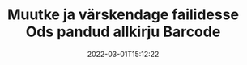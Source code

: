 ---
############################# Static ############################
layout: "auto-gen-signature"
date: 2022-03-01T15:12:22
draft: false
operation: Update
signaturetype: Barcode
fileformat: Ods
productName: Java
lang: et
productCode: java
otherformats: pdf doc docx docm dot dotm dotx odt ott rtf xls xlsx xlsm xlsb csv ods ots xltx xltm ppt pptx pps ppsx odp otp potx potm pptm ppsm
breadcrumb: Put Barcode signature on Ods for Java

############################# Head ############################
head_title: "Värskendage Barcode allkirja, mis on pandud failidesse Ods rakendusega Java"
head_description: "Kasutage allkirjastatud Ods dokumentides allkirjade Barcode värskendamiseks lihtsat ja hõlpsasti mõistetavat Java koodi."

############################# Header ############################
title: "Muutke ja värskendage failidesse Ods pandud allkirju Barcode"
description: "API for Java pakub funktsiooni Barcode allkirjade värskendamiseks dokumentides Ods. Värskendage oma Ods dokumentides olevaid e-allkirju paari rea koodiga Java kiiresti ja lihtsalt."
bg_image: "https://cms.admin.containerize.com/templates/aspose/App_Themes/V3/images/bg/header1.png"
bg_overlay: false
button:
    enable: true

############################# SubMenu ############################
submenu:
    enable: true

    left:
        img_alt: "GroupDocs.Signature for Java"
        image: "https://cms.admin.containerize.com/templates/groupdocs/images/product-logos/90x90-noborder/groupdocs-signature-java.png"
        product: "GroupDocs.Signature"
        platform: "Java"



############################# About ############################
about:
    enable: true
    title: "Lisateave toote GroupDocs.Signature for Java API funktsioonide kohta"
    content: |
        [GroupDocs.Signature for Java](https://products.groupdocs.com/signature/java/) API-funktsioonid sisaldavad laia valikut vahendeid nõutavate dokumentide vormingute töötlemiseks elektrooniliste allkirjade abil. Toetatud on lai valik e-allkirju, nagu tekstid, pildid, digitaalsed sertifikaadid, vöötkoodid, QR-koodid, templid või metaandmed. Kliendid saavad lisada, eemaldada, redigeerida, kinnitada või otsida digitaalallkirju PDF-ides, MS Wordi dokumentides, MS Exceli töövihikutes, MS PowerPointi esitlustes, Adobe Photoshopi failides ja erinevates pildivormingutes. Saadaval on palju kasulikke funktsioone ja seadeid.
    

############################# Steps ############################
steps:
    enable: true
    title_left: "Kuidas muuta allkirja Barcode oma dokumendis Ods"
    content_left: |
        [GroupDocs.Signature for Java](https://products.groupdocs.com/signature/java/) sisaldab kasulikke funktsioone, nagu Barcode allkirjade värskendamine, mis on paigutatud dokumentidele Ods. See võimaldab muuta allkirjafunktsioone ilma lisakoodita.
        
        * Alustuseks looge allkirjaobjekt, mis edastab konstruktori parameetri teena dokumendile, mida peaks värskendama.
        * Seejärel looge sobiv konkreetne allkirjaobjekt ja seadistage selle identifikaator ja atribuudid, mida tuleb muuta.
        * Lõpuks helistage Signature's Update meetodile, edastades konkreetse allkirjaobjekti.
        * Töötlege tulemuste värskendamist teie teate järgi.

    title_right: "Nõuded süsteemile"
    content_right: |
        Toodet GroupDocs.Signature for Java toetavad kõik suuremad platvormid ja operatsioonisüsteemid. Enne alloleva koodi käivitamist veenduge, et teie süsteemi on installitud järgmised eeltingimused.

        * Operatsioonisüsteemid: Microsoft Windows, Linux, MacOS
        * Arenduskeskkonnad: NetBeans, Intellij IDEA, Eclipse, etc.
        * Java runtime: J2SE 6.0 and above
        * Laadige alla toote GroupDocs.Signature for Java uusim versioon saidilt [Maven](https://repository.groupdocs.com/webapp/#/artifacts/browse/tree/General/repo/com/groupdocs/groupdocs-signature)
         
    code: |
        ```java    
                
        // Set up input Ods file
        String filePath = "input.ods";
        // Set up output file
        String outputFilePath = "output.ods";

        // Instantiate Signature for input file
        Signature signature = new Signature(filePath);

        // Id of signature which is supposed to be updated
        // such Id might be got as a result of search operation
        String id = "07f83369-318b-41ad-a843-732417b912c2";

        // provide signature features to update
        // set up particular signature id
        BarcodeSignature signatureToUpdate = new BarcodeSignature(id);

        // specify signature width
        signatureToUpdate.setWidth(300);
        // specify signature height
        signatureToUpdate.setHeight(50);
        // set left position
        signatureToUpdate.setLeft(80);
        // set top position
        signatureToUpdate.setTop(100);

        // update signature
        Boolean updateResult = signature.update(outputFilePath, signatureToUpdate);

        // process updation result
        if (updateResult)
        {
                System.out.println("Signature was updated successfully!");
        }
        ```

############################# Demos ############################
demos:
    enable: true
    title: "Allkirjade Barcode värskendamine dokumendilehtedel – reaalajas demo"
    content: |
       Saate kohe redigeerida dokumendi Ods erinevaid elektroonilisi allkirju, külastades veebisaiti [GroupDocs.Signature App](https://products.groupdocs.app/signature/family).          

############################# More Formats ############################
more_formats:
    enable: true
    title: "Värskendage Barcode allkirju Java kaudu"
    content: |
        "Erinevatesse dokumendivormingutesse paigutatud digitaalallkirjade redigeerimine. Uuendage allkirjaandmeid ilma lisakoodita."
    format: 
       
       
back_to_top:
    enable: true
---